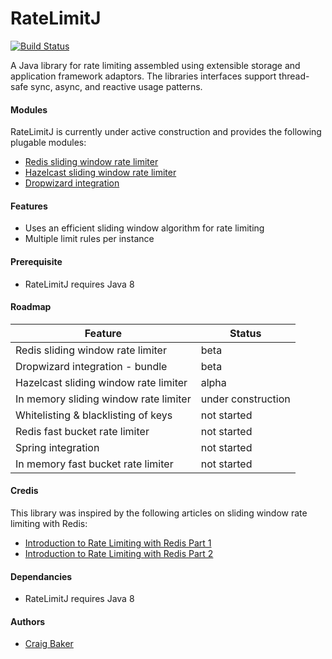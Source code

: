 RateLimitJ
============

[![Build Status](https://travis-ci.org/mokies/ratelimitj.svg)](https://travis-ci.org/mokies/ratelimitj)

A Java library for rate limiting assembled using extensible storage and application framework adaptors. The libraries interfaces support thread-safe sync, async, and reactive usage patterns.

#### Modules
RateLimitJ is currently under active construction and provides the following plugable modules:

* [Redis sliding window rate limiter](ratelimitj-redis)
* [Hazelcast sliding window rate limiter](ratelimitj-hazelcast)
* [Dropwizard integration](ratelimitj-dropwizard)

#### Features
* Uses an efficient sliding window algorithm for rate limiting
* Multiple limit rules per instance

#### Prerequisite

* RateLimitJ requires Java 8

#### Roadmap

| Feature       | Status      |
| ------------- |-------------| 
| Redis sliding window rate limiter | beta  |
| Dropwizard integration - bundle | beta |
| Hazelcast sliding window rate limiter | alpha |
| In memory sliding window rate limiter | under construction |
| Whitelisting & blacklisting of keys | not started |
| Redis fast bucket rate limiter | not started |
| Spring integration | not started |
| In memory fast bucket rate limiter | not started |

#### Credis
This library was inspired by the following articles on sliding window rate limiting with Redis:

* [Introduction to Rate Limiting with Redis Part 1](http://www.dr-josiah.com/2014/11/introduction-to-rate-limiting-with.html)
* [Introduction to Rate Limiting with Redis Part 2](http://www.dr-josiah.com/2014/11/introduction-to-rate-limiting-with_26.html)

#### Dependancies
* RateLimitJ requires Java 8

#### Authors

* [Craig Baker](https://github.com/mokies)
